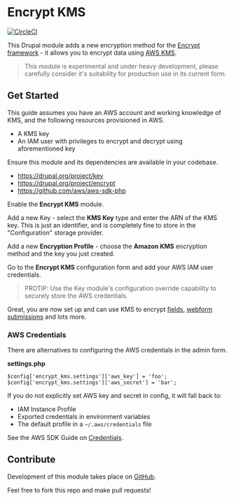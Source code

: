 # Encrypt KMS

[![CircleCI](https://circleci.com/gh/nicksantamaria/drupal-encrypt_kms.svg?style=svg)](https://circleci.com/gh/nicksantamaria/drupal-encrypt_kms)

This Drupal module adds a new encryption method for the [Encrypt framework](https://www.drupal.org/project/encrypt) - it allows you to encrypt data using [AWS KMS](https://aws.amazon.com/kms/).

> This module is experimental and under heavy development, please carefully consider it's suitability for production use in its current form.

## Get Started
This guide assumes you have an AWS account and working knowledge of KMS, and the following resources provisioned in AWS.

* A KMS key
* An IAM user with privileges to encrypt and decrypt using aforementioned key

Ensure this module and its dependencies are available in your codebase.

- https://drupal.org/project/key
- https://drupal.org/project/encrypt
- https://github.com/aws/aws-sdk-php

Enable the **Encrypt KMS** module.

Add a new Key - select the **KMS Key** type and enter the ARN of the KMS key. This is just an identifier, and is completely fine to store in the "Configuration" storage provider.

Add a new **Encryption Profile** - choose the **Amazon KMS** encryption method and the key you just created.

Go to the **Encrypt KMS** configuration form and add your AWS IAM user credentials.

> PROTIP: Use the Key module's configuration override capability to securely store the AWS credentials.

Great, you are now set up and can use KMS to encrypt [fields](https://www.drupal.org/project/field_encrypt), [webform submissions](https://www.drupal.org/project/webform_encrypt) and lots more.

### AWS Credentials

There are alternatives to configuring the AWS credentials in the admin form.

**settings.php**

```
$config['encrypt_kms.settings']['aws_key'] = 'foo';
$config['encrypt_kms.settings']['aws_secret'] = 'bar';
```

If you do not explicitly set AWS key and secret in config, it will fall back to:

* IAM Instance Profile
* Exported credentials in environment variables
* The default profile in a `~/.aws/credentials` file

See the AWS SDK Guide on [Credentials](http://docs.aws.amazon.com/aws-sdk-php/v3/guide/guide/credentials.html).

## Contribute

Development of this module takes place on [GitHub](https://github.com/nicksantamaria/drupal-encrypt_kms).

Feel free to fork this repo and make pull requests!
